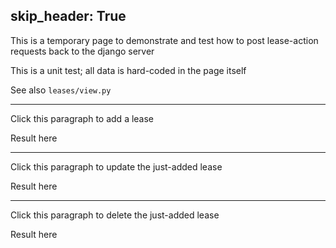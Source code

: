 skip_header: True
---
This is a temporary page to demonstrate and test how to post lease-action requests back to the django server

This is a unit test; all data is hard-coded in the page itself

See also `leases/view.py`

---
<div id="add-lease"><p>Click this paragraph to add a lease</p>
<p id='add-response'>Result here</p>
</div>

<script type="module">
import {post_xhttp_django} from "/assets/r2lab/xhttp-django.js";
var added_lease_uuid;
// an example of how to add a lease
var add_lease = function() {
    var request = {
    		    "slicename" : 'inria_r2lab.tutorial',
                    "valid_from": "2016-12-15T08:00:00Z",
                    "valid_until": "2016-12-15T09:00:00Z"
		    };
    post_xhttp_django('/leases/add', request, function(xhttp) {
      if (xhttp.readyState == 4 && xhttp.status == 200) {
          document.getElementById("add-response").innerHTML = xhttp.responseText;
	  // decoding
	  var answer = JSON.parse(xhttp.responseText);
	  added_lease_uuid = answer['uuid'];
	  console.log("stored uuid = " + added_lease_uuid);
      }});
}
$(function(){$('#add-lease').click(add_lease);})
</script>



---
<div id="update-lease"><p>Click this paragraph to update the just-added lease</p>
<p id='update-response'>Result here</p>
</div>

<script type="module">
import {post_xhttp_django} from "/assets/r2lab/xhttp-django.js";
// an example of how to update a lease
var update_lease = function() {
    var request = {
    		    "uuid" : added_lease_uuid,
                    "valid_from": "2016-12-15T11:00:00Z",
                    "valid_until": "2016-12-15T12:00:00Z"
		    };
    post_xhttp_django('/leases/update', request, function(xhttp) {
      if (xhttp.readyState == 4 && xhttp.status == 200) {
          document.getElementById("update-response").innerHTML = xhttp.responseText;
	  // decoding
	  var answer = JSON.parse(xhttp.responseText);
	  console.log(answer);
      }});
}
$(function(){$('#update-lease').click(update_lease);})
</script>



---
<div id="delete-lease"><p>Click this paragraph to delete the just-added lease</p>
<p id='delete-response'>Result here</p>
</div>

<script type="module">
import {post_xhttp_django} from "/assets/r2lab/xhttp-django.js";
// an example of how to delete a lease
var delete_lease = function() {
    var request = {
    		    "uuid" : added_lease_uuid,
		    };
    post_xhttp_django('/leases/delete', request, function(xhttp) {
      if (xhttp.readyState == 4 && xhttp.status == 200) {
          document.getElementById("delete-response").innerHTML = xhttp.responseText;
	  // decoding
	  var answer = JSON.parse(xhttp.responseText);
	  console.log(answer);
      }});
}
$(function(){$('#delete-lease').click(delete_lease);})
</script>
